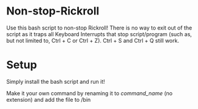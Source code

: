 # Non-stop-Rickroll
Use this bash script to non-stop Rickroll! There is no way to exit out of the script as it traps all Keyboard Interrupts that stop script/program (such as, but not limited to, Ctrl + C or Ctrl + Z). Ctrl + S and Ctrl + Q still work.

# Setup
Simply install the bash script and run it!

Make it your own command by renaming it to *command_name* (no extension) and add the file to /bin
